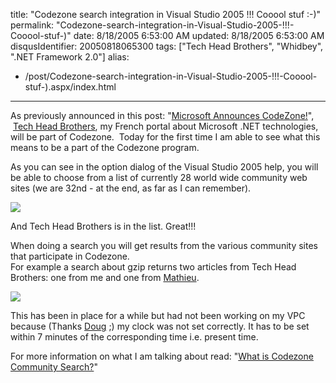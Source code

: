 title: "Codezone search integration in Visual Studio 2005 !!! Cooool stuf :-)"
permalink: "Codezone-search-integration-in-Visual-Studio-2005-!!!-Cooool-stuf-)"
date: 8/18/2005 6:53:00 AM
updated: 8/18/2005 6:53:00 AM
disqusIdentifier: 20050818065300
tags: ["Tech Head Brothers", "Whidbey", ".NET Framework 2.0"]
alias:
 - /post/Codezone-search-integration-in-Visual-Studio-2005-!!!-Cooool-stuf-).aspx/index.html
---



As previously announced in this post: "[Microsoft 
Announces CodeZone!](http://weblogs.asp.net/lkempe/archive/2005/03/29/396184.aspx)",  [Tech 
Head Brothers](http://www.techheadbrothers.com), my French portal about Microsoft .NET technologies, will be 
part of Codezone.  Today for the first time I am able to see what this 
means to be a part of the Codezone program.
<!-- more -->

As you can see in the option dialog of the Visual Studio 2005 help, you will 
be able to choose from a list of currently 28 world wide community web sites (we 
are 32nd - at the end, as far as I can remember).

![](http://membres.lycos.fr/lkempe//thbcodezone1.jpg)

And Tech Head Brothers is in the list. Great!!!

When doing a search you will get results from the various community sites 
that participate in Codezone.  
For example a search about gzip returns two 
articles from Tech Head Brothers: one from me and one from [Mathieu](http://myaustraliantrip.blogspot.com/).

![](http://membres.lycos.fr/lkempe//thbcodezone2.jpg)

This has been in place for a while but had not been working on my VPC because 
(Thanks [Doug](http://www.dotnetjunkies.com/weblog/dougseven/) ;) my 
clock was not set correctly. It has to be set within 7 minutes of the 
corresponding time i.e. present time.

For more information on what I am talking about read: "[What 
is Codezone Community Search?](http://markitup.com/Posts/Post.aspx?postId=611bc7a7-cd07-4dd8-a058-14ad1884538b)"
